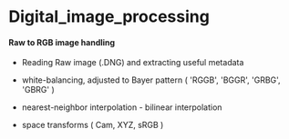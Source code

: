 # Digital_image_processing

#### Raw to RGB image handling

 - Reading Raw image (.DNG) and extracting useful metadata

 - white-balancing, adjusted to Bayer pattern ( 'RGGB', 'BGGR', 'GRBG', 'GBRG' )

 - nearest-neighbor interpolation - bilinear interpolation

 - space transforms ( Cam, XYZ, sRGB )

